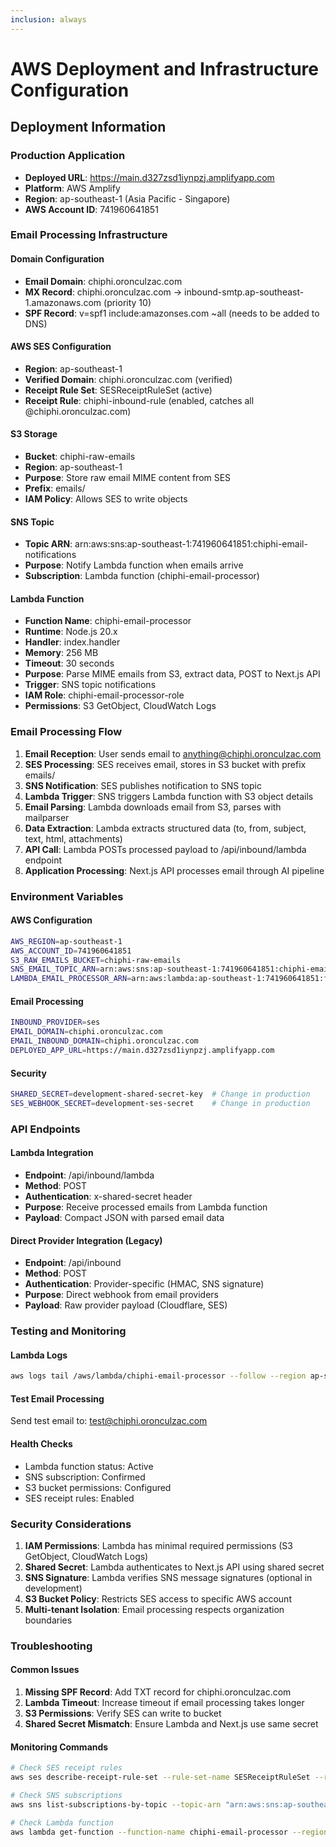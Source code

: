 ```yaml
---
inclusion: always
---
```


# AWS Deployment and Infrastructure Configuration

## Deployment Information

### Production Application
- **Deployed URL**: https://main.d327zsd1iynpzj.amplifyapp.com
- **Platform**: AWS Amplify
- **Region**: ap-southeast-1 (Asia Pacific - Singapore)
- **AWS Account ID**: 741960641851

### Email Processing Infrastructure

#### Domain Configuration
- **Email Domain**: chiphi.oronculzac.com
- **MX Record**: chiphi.oronculzac.com → inbound-smtp.ap-southeast-1.amazonaws.com (priority 10)
- **SPF Record**: v=spf1 include:amazonses.com ~all (needs to be added to DNS)

#### AWS SES Configuration
- **Region**: ap-southeast-1
- **Verified Domain**: chiphi.oronculzac.com (verified)
- **Receipt Rule Set**: SESReceiptRuleSet (active)
- **Receipt Rule**: chiphi-inbound-rule (enabled, catches all @chiphi.oronculzac.com)

#### S3 Storage
- **Bucket**: chiphi-raw-emails
- **Region**: ap-southeast-1
- **Purpose**: Store raw email MIME content from SES
- **Prefix**: emails/
- **IAM Policy**: Allows SES to write objects

#### SNS Topic
- **Topic ARN**: arn:aws:sns:ap-southeast-1:741960641851:chiphi-email-notifications
- **Purpose**: Notify Lambda function when emails arrive
- **Subscription**: Lambda function (chiphi-email-processor)

#### Lambda Function
- **Function Name**: chiphi-email-processor
- **Runtime**: Node.js 20.x
- **Handler**: index.handler
- **Memory**: 256 MB
- **Timeout**: 30 seconds
- **Purpose**: Parse MIME emails from S3, extract data, POST to Next.js API
- **Trigger**: SNS topic notifications
- **IAM Role**: chiphi-email-processor-role
- **Permissions**: S3 GetObject, CloudWatch Logs

### Email Processing Flow

1. **Email Reception**: User sends email to anything@chiphi.oronculzac.com
2. **SES Processing**: SES receives email, stores in S3 bucket with prefix emails/
3. **SNS Notification**: SES publishes notification to SNS topic
4. **Lambda Trigger**: SNS triggers Lambda function with S3 object details
5. **Email Parsing**: Lambda downloads email from S3, parses with mailparser
6. **Data Extraction**: Lambda extracts structured data (to, from, subject, text, html, attachments)
7. **API Call**: Lambda POSTs processed payload to /api/inbound/lambda endpoint
8. **Application Processing**: Next.js API processes email through AI pipeline

### Environment Variables

#### AWS Configuration
```bash
AWS_REGION=ap-southeast-1
AWS_ACCOUNT_ID=741960641851
S3_RAW_EMAILS_BUCKET=chiphi-raw-emails
SNS_EMAIL_TOPIC_ARN=arn:aws:sns:ap-southeast-1:741960641851:chiphi-email-notifications
LAMBDA_EMAIL_PROCESSOR_ARN=arn:aws:lambda:ap-southeast-1:741960641851:function:chiphi-email-processor
```

#### Email Processing
```bash
INBOUND_PROVIDER=ses
EMAIL_DOMAIN=chiphi.oronculzac.com
EMAIL_INBOUND_DOMAIN=chiphi.oronculzac.com
DEPLOYED_APP_URL=https://main.d327zsd1iynpzj.amplifyapp.com
```

#### Security
```bash
SHARED_SECRET=development-shared-secret-key  # Change in production
SES_WEBHOOK_SECRET=development-ses-secret    # Change in production
```

### API Endpoints

#### Lambda Integration
- **Endpoint**: /api/inbound/lambda
- **Method**: POST
- **Authentication**: x-shared-secret header
- **Purpose**: Receive processed emails from Lambda function
- **Payload**: Compact JSON with parsed email data

#### Direct Provider Integration (Legacy)
- **Endpoint**: /api/inbound
- **Method**: POST
- **Authentication**: Provider-specific (HMAC, SNS signature)
- **Purpose**: Direct webhook from email providers
- **Payload**: Raw provider payload (Cloudflare, SES)

### Testing and Monitoring

#### Lambda Logs
```bash
aws logs tail /aws/lambda/chiphi-email-processor --follow --region ap-southeast-1
```

#### Test Email Processing
Send test email to: test@chiphi.oronculzac.com

#### Health Checks
- Lambda function status: Active
- SNS subscription: Confirmed
- S3 bucket permissions: Configured
- SES receipt rules: Enabled

### Security Considerations

1. **IAM Permissions**: Lambda has minimal required permissions (S3 GetObject, CloudWatch Logs)
2. **Shared Secret**: Lambda authenticates to Next.js API using shared secret
3. **SNS Signature**: Lambda verifies SNS message signatures (optional in development)
4. **S3 Bucket Policy**: Restricts SES access to specific AWS account
5. **Multi-tenant Isolation**: Email processing respects organization boundaries

### Troubleshooting

#### Common Issues
1. **Missing SPF Record**: Add TXT record for chiphi.oronculzac.com
2. **Lambda Timeout**: Increase timeout if email processing takes longer
3. **S3 Permissions**: Verify SES can write to bucket
4. **Shared Secret Mismatch**: Ensure Lambda and Next.js use same secret

#### Monitoring Commands
```bash
# Check SES receipt rules
aws ses describe-receipt-rule-set --rule-set-name SESReceiptRuleSet --region ap-southeast-1

# Check SNS subscriptions
aws sns list-subscriptions-by-topic --topic-arn "arn:aws:sns:ap-southeast-1:741960641851:chiphi-email-notifications" --region ap-southeast-1

# Check Lambda function
aws lambda get-function --function-name chiphi-email-processor --region ap-southeast-1
```